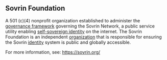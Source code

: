 ## Sovrin Foundation

<p class="c8"><span>A 501 (c)(4) nonprofit organization established to administer the </span><span class="c2"><a class="c3" href="#h.2x05z0r097mn">governance framework</a></span><span>&nbsp;governing the Sovrin Network, a public service utility enabling </span><span class="c2"><a class="c3" href="#h.wdojy63bltd4">self-sovereign identity</a></span><span>&nbsp;on the internet. The Sovrin Foundation is an independent </span><span class="c2"><a class="c3" href="#h.z27mp1358pi9">organization</a></span><span>&nbsp;that is responsible for ensuring the Sovrin </span><span class="c2"><a class="c3" href="#h.z1gairv0pej5">identity</a></span><span class="c0">&nbsp;system is public and globally accessible.</span></p><p class="c8"><span>For more information, see: </span><span class="c2"><a class="c3" href="https://www.google.com/url?q=https://sovrin.org/&amp;sa=D&amp;source=editors&amp;ust=1706779842830970&amp;usg=AOvVaw3Ndc2XhGuiHDoLKamDEmji">https://sovrin.org/</a></span><span class="c0">&nbsp;</span></p>

